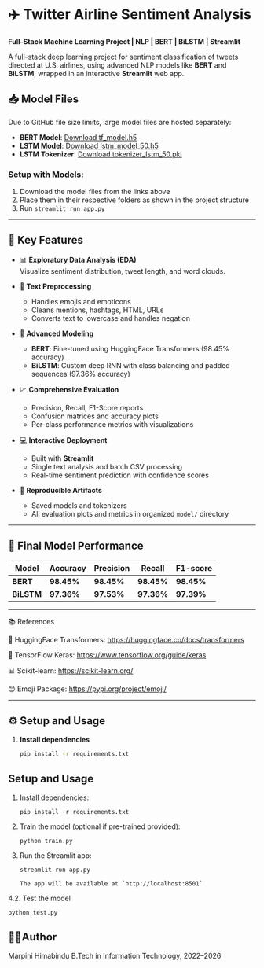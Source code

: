 # ✈️ Twitter Airline Sentiment Analysis

**Full-Stack Machine Learning Project | NLP | BERT | BiLSTM | Streamlit**

A full-stack deep learning project for sentiment classification of tweets directed at U.S. airlines, using advanced NLP models like **BERT** and **BiLSTM**, wrapped in an interactive **Streamlit** web app.

## 📥 Model Files

Due to GitHub file size limits, large model files are hosted separately:

- **BERT Model**: [Download tf_model.h5](https://drive.google.com/file/d/YOUR_FILE_ID)
- **LSTM Model**: [Download lstm_model_50.h5](https://drive.google.com/file/d/YOUR_FILE_ID)
- **LSTM Tokenizer**: [Download tokenizer_lstm_50.pkl](https://drive.google.com/file/d/YOUR_FILE_ID)

### Setup with Models:
1. Download the model files from the links above
2. Place them in their respective folders as shown in the project structure
3. Run `streamlit run app.py`

---

## 🚀 Key Features

- 📊 **Exploratory Data Analysis (EDA)**  
  Visualize sentiment distribution, tweet length, and word clouds.

- 🧹 **Text Preprocessing**  
  - Handles emojis and emoticons  
  - Cleans mentions, hashtags, HTML, URLs  
  - Converts text to lowercase and handles negation

- 🧠 **Advanced Modeling**
  - **BERT**: Fine-tuned using HuggingFace Transformers (98.45% accuracy)
  - **BiLSTM**: Custom deep RNN with class balancing and padded sequences (97.36% accuracy)

- 📈 **Comprehensive Evaluation**
  - Precision, Recall, F1-Score reports  
  - Confusion matrices and accuracy plots  
  - Per-class performance metrics with visualizations

- 💻 **Interactive Deployment**
  - Built with **Streamlit**  
  - Single text analysis and batch CSV processing
  - Real-time sentiment prediction with confidence scores

- 💾 **Reproducible Artifacts**
  - Saved models and tokenizers
  - All evaluation plots and metrics in organized `model/` directory

---

## 🧪 Final Model Performance

| Model      | Accuracy | Precision | Recall   | F1-score |
|------------|----------|-----------|----------|----------|
| **BERT**   | **98.45%** | **98.45%** | **98.45%** | **98.45%** |
| **BiLSTM** | **97.36%** | **97.53%** | **97.36%** | **97.39%** |

---

📚 References

🤗 HuggingFace Transformers: https://huggingface.co/docs/transformers

📘 TensorFlow Keras: https://www.tensorflow.org/guide/keras

📊 Scikit-learn: https://scikit-learn.org/

😊 Emoji Package: https://pypi.org/project/emoji/


---

## ⚙️ Setup and Usage

1. **Install dependencies**
   ```bash
   pip install -r requirements.txt


## Setup and Usage

1. Install dependencies:
   ```
   pip install -r requirements.txt
   ```
2. Train the model (optional if pre-trained provided):
   ```
   python train.py
   ```
3. Run the Streamlit app:
   ```
   streamlit run app.py
   
   The app will be available at `http://localhost:8501`
   ```
   
4.2. Test the model 
   ```
   python test.py
   ```
## 👩‍💻Author

Marpini Himabindu
B.Tech in Information Technology, 2022–2026

